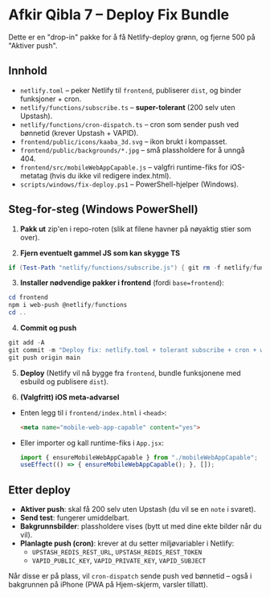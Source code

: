# Afkir Qibla 7 – Deploy Fix Bundle

Dette er en "drop-in" pakke for å få Netlify-deploy grønn, og fjerne 500 på "Aktiver push".

## Innhold
- `netlify.toml` – peker Netlify til `frontend`, publiserer `dist`, og binder funksjoner + cron.
- `netlify/functions/subscribe.ts` – **super-tolerant** (200 selv uten Upstash).
- `netlify/functions/cron-dispatch.ts` – cron som sender push ved bønnetid (krever Upstash + VAPID).
- `frontend/public/icons/kaaba_3d.svg` – ikon brukt i kompasset.
- `frontend/public/backgrounds/*.jpg` – små plassholdere for å unngå 404.
- `frontend/src/mobileWebAppCapable.js` – valgfri runtime-fiks for iOS-metatag (hvis du ikke vil redigere index.html).
- `scripts/windows/fix-deploy.ps1` – PowerShell-hjelper (Windows).

## Steg-for-steg (Windows PowerShell)

1) **Pakk ut** zip'en i repo-roten (slik at filene havner på nøyaktig stier som over).

2) **Fjern eventuelt gammel JS som kan skygge TS**
```powershell
if (Test-Path "netlify/functions/subscribe.js") { git rm -f netlify/functions/subscribe.js }
```

3) **Installer nødvendige pakker i frontend** (fordi `base=frontend`):
```powershell
cd frontend
npm i web-push @netlify/functions
cd ..
```

4) **Commit og push**
```powershell
git add -A
git commit -m "Deploy fix: netlify.toml + tolerant subscribe + cron + web-push + assets"
git push origin main
```

5) **Deploy** (Netlify vil nå bygge fra `frontend`, bundle funksjonene med esbuild og publisere `dist`).

6) **(Valgfritt) iOS meta-advarsel**
- Enten legg til i `frontend/index.html` i `<head>`:
  ```html
  <meta name="mobile-web-app-capable" content="yes">
  ```
- Eller importer og kall runtime-fiks i `App.jsx`:
  ```js
  import { ensureMobileWebAppCapable } from "./mobileWebAppCapable";
  useEffect(() => { ensureMobileWebAppCapable(); }, []);
  ```

## Etter deploy

- **Aktiver push**: skal få 200 selv uten Upstash (du vil se en `note` i svaret).
- **Send test**: fungerer umiddelbart.
- **Bakgrunnsbilder**: plassholdere vises (bytt ut med dine ekte bilder når du vil).
- **Planlagte push (cron)**: krever at du setter miljøvariabler i Netlify:
  - `UPSTASH_REDIS_REST_URL`, `UPSTASH_REDIS_REST_TOKEN`
  - `VAPID_PUBLIC_KEY`, `VAPID_PRIVATE_KEY`, `VAPID_SUBJECT`

Når disse er på plass, vil `cron-dispatch` sende push ved bønnetid – også i bakgrunnen på iPhone (PWA på Hjem-skjerm, varsler tillatt).
